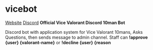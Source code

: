 # vicebot
   [Website](http://vicevalorant.com)
   [Discord](https://discord.gg/T8U5nvZ)
**__Official Vice Valorant Discord 10man Bot__**
 
 Discord bot with application system for Vice Valorant 10mans,
 Asks Questions, then sends message to admin channel.
 Staff can **!approve {user} {valorant-name}** or **!decline {user} {reason**

